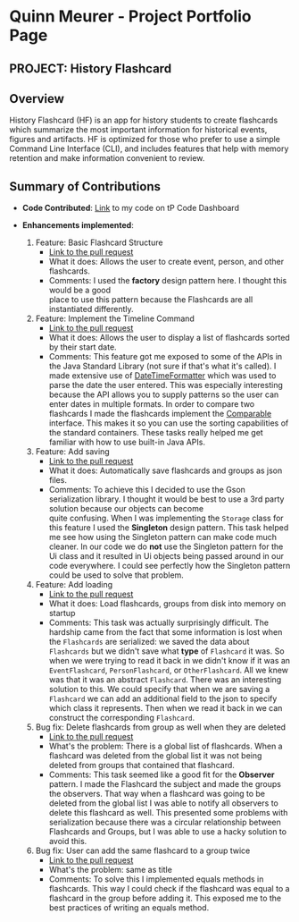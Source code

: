 # Quinn Meurer - Project Portfolio Page

## PROJECT: History Flashcard

## Overview

History Flashcard (HF) is an app for history students to create flashcards which summarize the most important
 information for historical events, figures and artifacts. 
HF is optimized for those who prefer to use a simple Command Line Interface (CLI), and includes features that help
 with memory retention and make information convenient to review.

## Summary of Contributions
- **Code Contributed**: [Link](https://nus-cs2113-ay1920s2.github.io/tp-dashboard/#search=quinnyyy&sort=groupTitle&sortWithin=title&since=2020-03-01&timeframe=commit&mergegroup=false&groupSelect=groupByRepos&breakdown=false&tabOpen=false) to
 my code on tP Code Dashboard
 
- **Enhancements implemented**:
    1. Feature: Basic Flashcard Structure
        - [Link to the pull request](https://github.com/AY1920S2-CS2113-T14-1/tp/pull/14)
        - What it does: Allows the user to create event, person, and other flashcards.
        - Comments: I used the **factory** design pattern here. I thought this would be a good  
        place to use this pattern because the Flashcards are all instantiated differently.
    2. Feature: Implement the Timeline Command
        - [Link to the pull request](https://github.com/AY1920S2-CS2113-T14-1/tp/pull/31)
        - What it does: Allows the user to display a list of flashcards sorted by their start date.
        - Comments: This feature got me exposed to some of the APIs in the Java Standard Library 
        (not sure if that's what it's called). I made extensive use of
        [DateTimeFormatter](https://docs.oracle.com/javase/8/docs/api/java/time/format/DateTimeFormatter.html)
        which was used to parse the date the user entered. This was especially interesting because
        the API allows you to supply patterns so the user can enter dates in multiple formats. 
        In order to compare two flashcards I made the flashcards implement the
        [Comparable](https://docs.oracle.com/javase/8/docs/api/java/lang/Comparable.html) interface.
        This makes it so you can use the sorting capabilities of the standard containers. These tasks
        really helped me get familiar with how to use built-in Java APIs. 
    3. Feature: Add saving
        - [Link to the pull request](https://github.com/AY1920S2-CS2113-T14-1/tp/pull/101)
        - What it does: Automatically save flashcards and groups as json files.
        - Comments: To achieve this I decided to use the Gson serialization library. 
        I thought it would be best to use a 3rd party solution because our objects can become  
        quite confusing. When I was implementing the `Storage` class for this feature I used
        the **Singleton** design pattern. This task helped me see how using the Singleton pattern
        can make code much cleaner. In our code we do **not** use the Singleton pattern for the Ui class
        and it resulted in Ui objects being passed around in our code everywhere. I could see perfectly
        how the Singleton pattern could be used to solve that problem.
    4. Feature: Add loading
        - [Link to the pull request](https://github.com/AY1920S2-CS2113-T14-1/tp/pull/189)
        - What it does: Load flashcards, groups from disk into memory on startup
        - Comments: This task was actually surprisingly difficult. The hardship came from the
        fact that some information is lost when the `Flashcards` are serialized: we saved the data about
        `Flashcards` but we didn't save what **type** of `Flashcard` it was. So when we were trying to read
        it back in we didn't know if it was an `EventFlashcard`, `PersonFlashcard`, or `OtherFlashcard`.
        All we knew was that it was an abstract `Flashcard`. There was an interesting solution to this. 
        We could specify that when we are saving a `Flashcard` we can add an additional field to the json to specify 
        which class it represents. Then when we read it back in we can construct the corresponding `Flashcard`.
    5. Bug fix: Delete flashcards from group as well when they are deleted
        - [Link to the pull request](https://github.com/AY1920S2-CS2113-T14-1/tp/pull/197)
        - What's the problem: There is a global list of flashcards. When a flashcard was deleted from the global list
        it was not being deleted from groups that contained that flashcard.
        - Comments: This task seemed like a good fit for the **Observer** pattern. I made the Flashcard the subject
        and made the groups the observers. That way when a flashcard was going to be deleted from the global list
        I was able to notify all observers to delete this flashcard as well. This presented some problems with serialization
        because there was a circular relationship between Flashcards and Groups, but I was able to use a hacky solution
        to avoid this.
    6. Bug fix: User can add the same flashcard to a group twice
        - [Link to the pull request](https://github.com/AY1920S2-CS2113-T14-1/tp/pull/63)
        - What's the problem: same as title
        - Comments: To solve this I implemented equals methods in flashcards. This way I could check
        if the flashcard was equal to a flashcard in the group before adding it. This exposed me to
        the best practices of writing an equals method.